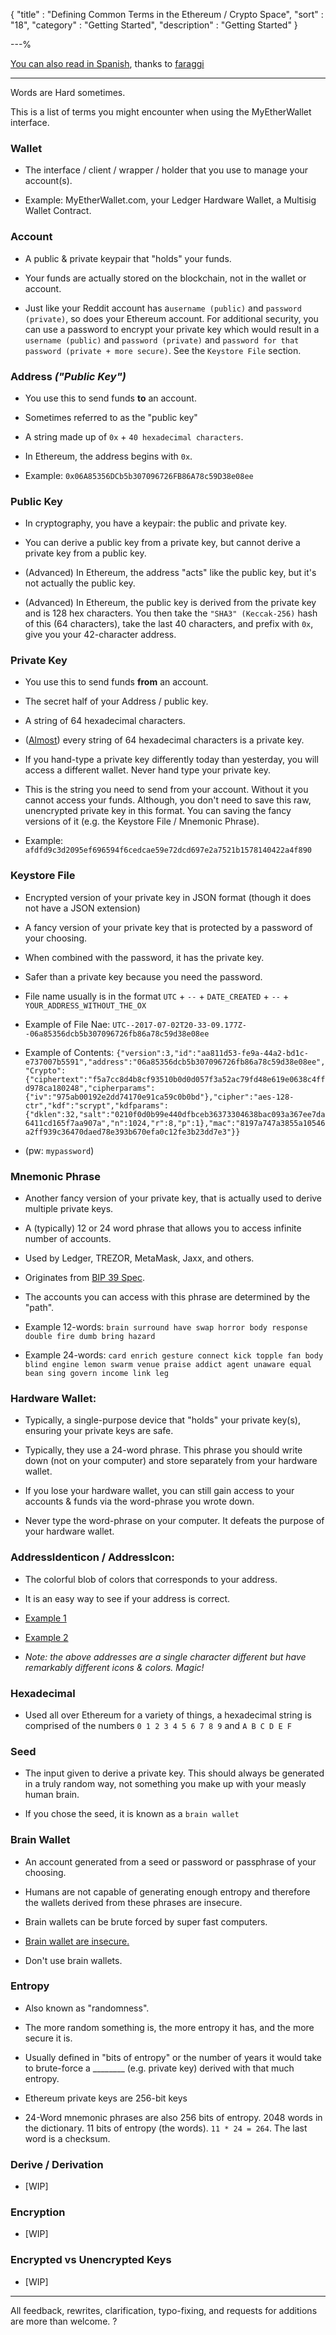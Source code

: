 {
"title"       : "Defining Common Terms in the Ethereum / Crypto Space",
"sort"        : "18",
"category"    : "Getting Started",
"description" : "Getting Started"
}

---%


[You can also read in Spanish]( https://myetherwallet.github.io/knowledge-base/las-palabras-son-dificiles-definiendo-terminos-comunes-de-ethereum ), thanks to [faraggi](https://github.com/faraggi/words-are-hard-es/blob/master/words-are-hard-es.md)

---

Words are Hard sometimes.

This is a list of terms you might encounter when using the MyEtherWallet interface.

### Wallet

- The interface / client / wrapper / holder that you use to manage your account(s).

- Example: MyEtherWallet.com, your Ledger Hardware Wallet, a Multisig Wallet Contract.

### Account

- A public & private keypair that "holds" your funds.

- Your funds are actually stored on the blockchain, not in the wallet or account.

- Just like your Reddit account has a`username (public)` and `password (private)`, so does your Ethereum account. For additional security, you can use a password to encrypt your private key which would result in a `username (public)` and `password (private)` and `password for that password (private + more secure)`. See the `Keystore File` section.

### Address *("Public Key")*

- You use this to send funds **to** an account.

- Sometimes referred to as the "public key"

- A string made up of `0x` + `40 hexadecimal characters`.

- In Ethereum, the address begins with `0x`.

- Example: `0x06A85356DCb5b307096726FB86A78c59D38e08ee`

### Public Key

- In cryptography, you have a keypair: the public and private key.

- You can derive a public key from a private key, but cannot derive a private key from a public key.

- (Advanced) In Ethereum, the address "acts" like the public key, but it's not actually the public key.

- (Advanced) In Ethereum, the public key is derived from the private key and is 128 hex characters. You then take the `"SHA3" (Keccak-256)` hash of this (64 characters), take the last 40 characters, and prefix  with `0x`, give you your 42-character address.

### Private Key

- You use this to send funds **from** an account.

- The secret half of your Address / public key.

- A string of 64 hexadecimal characters.

- ([Almost](https://crypto.stackexchange.com/questions/30269/are-all-possible-ec-private-keys-valid)) every string of 64 hexadecimal characters is a private key.

- If you hand-type a private key differently today than yesterday, you will access a different wallet. Never hand type your private key.

- This is the string you need to send from your account. Without it you cannot access your funds. Although, you don't need to save this raw, unencrypted private key in this format. You can saving the fancy versions of it (e.g. the Keystore File / Mnemonic Phrase).

- Example: `afdfd9c3d2095ef696594f6cedcae59e72dcd697e2a7521b1578140422a4f890`

### Keystore File

- Encrypted version of your private key in JSON format (though it does not have a JSON extension)

- A fancy version of your private key that is protected by a password of your choosing.

- When combined with the password, it has the private key.

- Safer than a private key because you need the password.

- File name usually is in the format `UTC` + `--` + `DATE_CREATED` + `--` + `YOUR_ADDRESS_WITHOUT_THE_OX`

- Example of File Nae: `UTC--2017-07-02T20-33-09.177Z--06a85356dcb5b307096726fb86a78c59d38e08ee`
- Example of Contents: `{"version":3,"id":"aa811d53-fe9a-44a2-bd1c-e737007b5591","address":"06a85356dcb5b307096726fb86a78c59d38e08ee","Crypto":{"ciphertext":"f5a7cc8d4b8cf93510b0d0d057f3a52ac79fd48e619e0638c4ffd978ca180248","cipherparams":{"iv":"975ab00192e2dd74170e91ca59c0b0bd"},"cipher":"aes-128-ctr","kdf":"scrypt","kdfparams":{"dklen":32,"salt":"0210f0d0b99e440dfbceb36373304638bac093a367ee7da6411cd165f7aa907a","n":1024,"r":8,"p":1},"mac":"8197a747a3855a10546a2ff939c36470daed78e393b670efa0c12fe3b23dd7e3"}}`

- (pw: `mypassword`)

### Mnemonic Phrase

- Another fancy version of your private key, that is actually used to derive multiple private keys.

- A (typically) 12 or 24 word phrase that allows you to access infinite number of accounts.

- Used by Ledger, TREZOR, MetaMask, Jaxx, and others.

- Originates from [BIP 39 Spec](https://github.com/bitcoin/bips/blob/master/bip-0039.mediawiki).

- The accounts you can access with this phrase are determined by the "path".

- Example 12-words: `brain surround have swap horror body response double fire dumb bring hazard`

- Example 24-words: `card enrich gesture connect kick topple fan body blind engine lemon swarm venue praise addict agent unaware equal bean sing govern income link leg`

### Hardware Wallet:

- Typically, a single-purpose device that "holds" your private key(s), ensuring your private keys are safe.

- Typically, they use a 24-word phrase. This phrase you should write down (not on your computer) and store separately from your hardware wallet.

- If you lose your hardware wallet, you can still gain access to your accounts & funds via the word-phrase you wrote down.

- Never type the word-phrase on your computer. It defeats the purpose of your hardware wallet.

### AddressIdenticon / AddressIcon:

- The colorful blob of colors that corresponds to your address.

- It is an easy way to see if your address is correct.

- [Example 1](http://i.imgur.com/lHUrIiZ.jpg)

- [Example 2](http://i.imgur.com/FvyLewS.jpg)

- *Note: the above addresses are a single character different but have remarkably different icons & colors. Magic!*

### Hexadecimal

- Used all over Ethereum for a variety of things, a hexadecimal string is comprised of the numbers `0 1 2 3 4 5 6 7 8 9` and `A B C D E F`

### Seed

- The input given to derive a private key. This should always be generated in a truly random way, not something you make up with your measly human brain.

- If you chose the seed, it is known as a `brain wallet`


### Brain Wallet

- An account generated from a seed or password or passphrase of your choosing.

- Humans are not capable of generating enough entropy and therefore the wallets derived from these phrases are insecure.

- Brain wallets can be brute forced by super fast computers.

- [Brain wallet are insecure.](https://www.reddit.com/r/ethereum/comments/45y8m7/brain_wallets_are_now_generally_shunned_by/)

- Don't use brain wallets.


### Entropy

- Also known as "randomness".

- The more random something is, the more entropy it has, and the more secure it is.

- Usually defined in "bits of entropy" or the number of years it would take to brute-force a ________ (e.g. private key) derived with that much entropy.

- Ethereum private keys are 256-bit keys

- 24-Word mnemonic phrases are also 256 bits of entropy. 2048 words in the dictionary. 11 bits of entropy (the words). `11 * 24 = 264`. The last word is a checksum.

### Derive / Derivation

- [WIP]

### Encryption

- [WIP]

### Encrypted vs Unencrypted Keys

- [WIP]



---

All feedback, rewrites, clarification, typo-fixing, and requests for additions are more than welcome. ?
